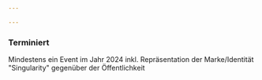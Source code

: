 ```yaml
---

---
```


### Terminiert

Mindestens ein Event im Jahr 2024 inkl. Repräsentation der Marke/Identität "Singularity" gegenüber der Öffentlichkeit